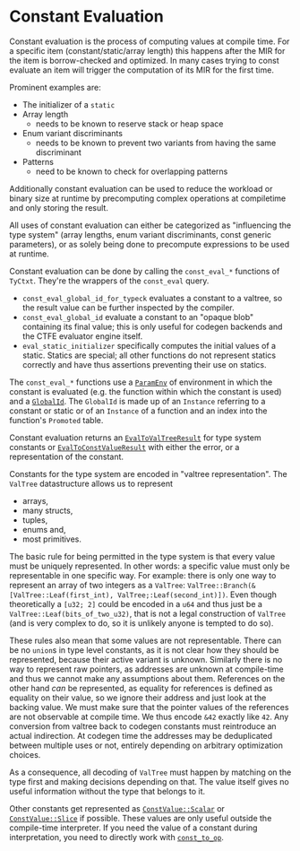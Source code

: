 # Constant Evaluation

Constant evaluation is the process of computing values at compile time. For a
specific item (constant/static/array length) this happens after the MIR for the
item is borrow-checked and optimized. In many cases trying to const evaluate an
item will trigger the computation of its MIR for the first time.

Prominent examples are:

* The initializer of a `static`
* Array length
    * needs to be known to reserve stack or heap space
* Enum variant discriminants
    * needs to be known to prevent two variants from having the same
      discriminant
* Patterns
    * need to be known to check for overlapping patterns

Additionally constant evaluation can be used to reduce the workload or binary
size at runtime by precomputing complex operations at compiletime and only
storing the result.

All uses of constant evaluation can either be categorized as "influencing the type system"
(array lengths, enum variant discriminants, const generic parameters), or as solely being
done to precompute expressions to be used at runtime.

Constant evaluation can be done by calling the `const_eval_*` functions of `TyCtxt`.
They're the wrappers of the `const_eval` query.

* `const_eval_global_id_for_typeck` evaluates a constant to a valtree,
  so the result value can be further inspected by the compiler.
* `const_eval_global_id` evaluate a constant to an "opaque blob" containing its final value;
  this is only useful for codegen backends and the CTFE evaluator engine itself.
* `eval_static_initializer` specifically computes the initial values of a static.
  Statics are special; all other functions do not represent statics correctly
  and have thus assertions preventing their use on statics.

The `const_eval_*` functions use a [`ParamEnv`](./param_env.html) of environment
in which the constant is evaluated (e.g. the function within which the constant is used)
and a [`GlobalId`]. The `GlobalId` is made up of an `Instance` referring to a constant
or static or of an `Instance` of a function and an index into the function's `Promoted` table.

Constant evaluation returns an [`EvalToValTreeResult`] for type system constants or
[`EvalToConstValueResult`] with either the error, or a representation of the constant.

Constants for the type system are encoded in "valtree representation". The `ValTree` datastructure
allows us to represent

* arrays,
* many structs,
* tuples,
* enums and,
* most primitives.

The basic rule for
being permitted in the type system is that every value must be uniquely represented. In other
words: a specific value must only be representable in one specific way. For example: there is only
one way to represent an array of two integers as a `ValTree`:
`ValTree::Branch(&[ValTree::Leaf(first_int), ValTree;:Leaf(second_int)])`.
Even though theoretically a `[u32; 2]` could be encoded in a `u64` and thus just be a
`ValTree::Leaf(bits_of_two_u32)`, that is not a legal construction of `ValTree`
(and is very complex to do, so it is unlikely anyone is tempted to do so).

These rules also mean that some values are not representable. There can be no `union`s in type
level constants, as it is not clear how they should be represented, because their active variant
is unknown. Similarly there is no way to represent raw pointers, as addresses are unknown at
compile-time and thus we cannot make any assumptions about them. References on the other hand
*can* be represented, as equality for references is defined as equality on their value, so we
ignore their address and just look at the backing value. We must make sure that the pointer values
of the references are not observable at compile time. We thus encode `&42` exactly like `42`.
Any conversion from
valtree back to codegen constants must reintroduce an actual indirection. At codegen time the
addresses may be deduplicated between multiple uses or not, entirely depending on arbitrary
optimization choices.

As a consequence, all decoding of `ValTree` must happen by matching on the type first and making
decisions depending on that. The value itself gives no useful information without the type that
belongs to it.

Other constants get represented as [`ConstValue::Scalar`] or
[`ConstValue::Slice`] if possible. These values are only useful outside the
compile-time interpreter. If you need the value of a constant during
interpretation, you need to directly work with [`const_to_op`].

[`GlobalId`]: https://doc.rust-lang.org/nightly/nightly-rustc/rustc_middle/mir/interpret/struct.GlobalId.html
[`ConstValue::Scalar`]: https://doc.rust-lang.org/nightly/nightly-rustc/rustc_middle/mir/interpret/value/enum.ConstValue.html#variant.Scalar
[`ConstValue::Slice`]: https://doc.rust-lang.org/nightly/nightly-rustc/rustc_middle/mir/interpret/value/enum.ConstValue.html#variant.Slice
[`ConstValue::ByRef`]: https://doc.rust-lang.org/nightly/nightly-rustc/rustc_middle/mir/interpret/value/enum.ConstValue.html#variant.ByRef
[`EvalToConstValueResult`]: https://doc.rust-lang.org/nightly/nightly-rustc/rustc_middle/mir/interpret/error/type.EvalToConstValueResult.html
[`EvalToValTreeResult`]: https://doc.rust-lang.org/nightly/nightly-rustc/rustc_middle/mir/interpret/error/type.EvalToValTreeResult.html
[`const_to_op`]: https://doc.rust-lang.org/nightly/nightly-rustc/rustc_const_eval/interpret/struct.InterpCx.html#method.const_to_op

